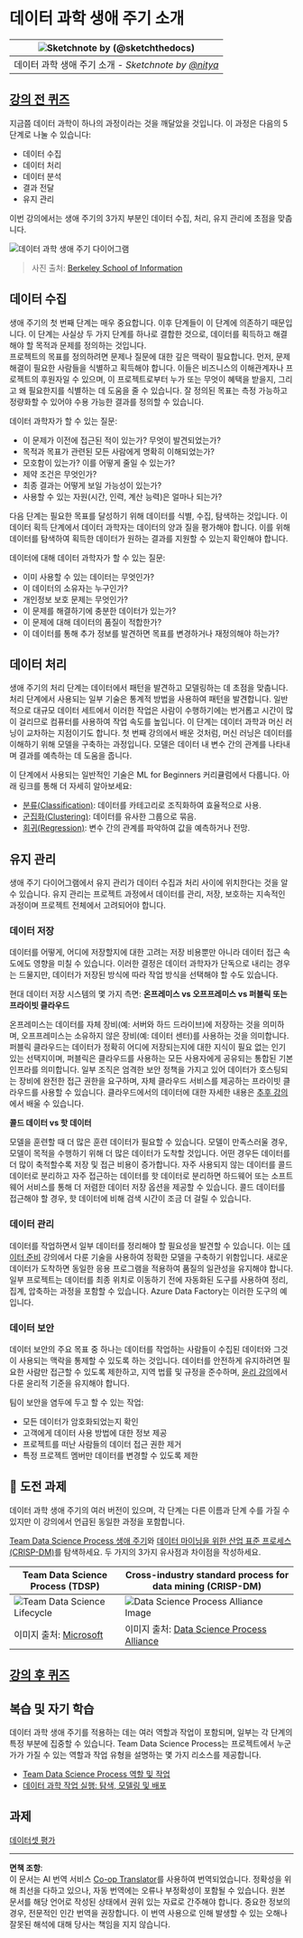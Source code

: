 <!--
CO_OP_TRANSLATOR_METADATA:
{
  "original_hash": "07e12a25d20b8f191e3cb651c27fdb2b",
  "translation_date": "2025-09-06T20:35:11+00:00",
  "source_file": "4-Data-Science-Lifecycle/14-Introduction/README.md",
  "language_code": "ko"
}
-->
# 데이터 과학 생애 주기 소개

|![ Sketchnote by [(@sketchthedocs)](https://sketchthedocs.dev) ](../../sketchnotes/14-DataScience-Lifecycle.png)|
|:---:|
| 데이터 과학 생애 주기 소개 - _Sketchnote by [@nitya](https://twitter.com/nitya)_ |

## [강의 전 퀴즈](https://ff-quizzes.netlify.app/en/ds/quiz/26)

지금쯤 데이터 과학이 하나의 과정이라는 것을 깨달았을 것입니다. 이 과정은 다음의 5단계로 나눌 수 있습니다:

- 데이터 수집
- 데이터 처리
- 데이터 분석
- 결과 전달
- 유지 관리

이번 강의에서는 생애 주기의 3가지 부분인 데이터 수집, 처리, 유지 관리에 초점을 맞춥니다.

![데이터 과학 생애 주기 다이어그램](../../../../translated_images/data-science-lifecycle.a1e362637503c4fb0cd5e859d7552edcdb4aa629a279727008baa121f2d33f32.ko.jpg)
> 사진 출처: [Berkeley School of Information](https://ischoolonline.berkeley.edu/data-science/what-is-data-science/)

## 데이터 수집

생애 주기의 첫 번째 단계는 매우 중요합니다. 이후 단계들이 이 단계에 의존하기 때문입니다. 이 단계는 사실상 두 가지 단계를 하나로 결합한 것으로, 데이터를 획득하고 해결해야 할 목적과 문제를 정의하는 것입니다.  
프로젝트의 목표를 정의하려면 문제나 질문에 대한 깊은 맥락이 필요합니다. 먼저, 문제 해결이 필요한 사람들을 식별하고 획득해야 합니다. 이들은 비즈니스의 이해관계자나 프로젝트의 후원자일 수 있으며, 이 프로젝트로부터 누가 또는 무엇이 혜택을 받을지, 그리고 왜 필요한지를 식별하는 데 도움을 줄 수 있습니다. 잘 정의된 목표는 측정 가능하고 정량화할 수 있어야 수용 가능한 결과를 정의할 수 있습니다.

데이터 과학자가 할 수 있는 질문:
- 이 문제가 이전에 접근된 적이 있는가? 무엇이 발견되었는가?
- 목적과 목표가 관련된 모든 사람에게 명확히 이해되었는가?
- 모호함이 있는가? 이를 어떻게 줄일 수 있는가?
- 제약 조건은 무엇인가?
- 최종 결과는 어떻게 보일 가능성이 있는가?
- 사용할 수 있는 자원(시간, 인력, 계산 능력)은 얼마나 되는가?

다음 단계는 필요한 목표를 달성하기 위해 데이터를 식별, 수집, 탐색하는 것입니다. 이 데이터 획득 단계에서 데이터 과학자는 데이터의 양과 질을 평가해야 합니다. 이를 위해 데이터를 탐색하여 획득한 데이터가 원하는 결과를 지원할 수 있는지 확인해야 합니다.

데이터에 대해 데이터 과학자가 할 수 있는 질문:
- 이미 사용할 수 있는 데이터는 무엇인가?
- 이 데이터의 소유자는 누구인가?
- 개인정보 보호 문제는 무엇인가?
- 이 문제를 해결하기에 충분한 데이터가 있는가?
- 이 문제에 대해 데이터의 품질이 적합한가?
- 이 데이터를 통해 추가 정보를 발견하면 목표를 변경하거나 재정의해야 하는가?

## 데이터 처리

생애 주기의 처리 단계는 데이터에서 패턴을 발견하고 모델링하는 데 초점을 맞춥니다. 처리 단계에서 사용되는 일부 기술은 통계적 방법을 사용하여 패턴을 발견합니다. 일반적으로 대규모 데이터 세트에서 이러한 작업은 사람이 수행하기에는 번거롭고 시간이 많이 걸리므로 컴퓨터를 사용하여 작업 속도를 높입니다. 이 단계는 데이터 과학과 머신 러닝이 교차하는 지점이기도 합니다. 첫 번째 강의에서 배운 것처럼, 머신 러닝은 데이터를 이해하기 위해 모델을 구축하는 과정입니다. 모델은 데이터 내 변수 간의 관계를 나타내며 결과를 예측하는 데 도움을 줍니다.

이 단계에서 사용되는 일반적인 기술은 ML for Beginners 커리큘럼에서 다룹니다. 아래 링크를 통해 더 자세히 알아보세요:

- [분류(Classification)](https://github.com/microsoft/ML-For-Beginners/tree/main/4-Classification): 데이터를 카테고리로 조직화하여 효율적으로 사용.
- [군집화(Clustering)](https://github.com/microsoft/ML-For-Beginners/tree/main/5-Clustering): 데이터를 유사한 그룹으로 묶음.
- [회귀(Regression)](https://github.com/microsoft/ML-For-Beginners/tree/main/2-Regression): 변수 간의 관계를 파악하여 값을 예측하거나 전망.

## 유지 관리

생애 주기 다이어그램에서 유지 관리가 데이터 수집과 처리 사이에 위치한다는 것을 알 수 있습니다. 유지 관리는 프로젝트 과정에서 데이터를 관리, 저장, 보호하는 지속적인 과정이며 프로젝트 전체에서 고려되어야 합니다.

### 데이터 저장
데이터를 어떻게, 어디에 저장할지에 대한 고려는 저장 비용뿐만 아니라 데이터 접근 속도에도 영향을 미칠 수 있습니다. 이러한 결정은 데이터 과학자가 단독으로 내리는 경우는 드물지만, 데이터가 저장된 방식에 따라 작업 방식을 선택해야 할 수도 있습니다.

현대 데이터 저장 시스템의 몇 가지 측면:
**온프레미스 vs 오프프레미스 vs 퍼블릭 또는 프라이빗 클라우드**

온프레미스는 데이터를 자체 장비(예: 서버와 하드 드라이브)에 저장하는 것을 의미하며, 오프프레미스는 소유하지 않은 장비(예: 데이터 센터)를 사용하는 것을 의미합니다. 퍼블릭 클라우드는 데이터가 정확히 어디에 저장되는지에 대한 지식이 필요 없는 인기 있는 선택지이며, 퍼블릭은 클라우드를 사용하는 모든 사용자에게 공유되는 통합된 기본 인프라를 의미합니다. 일부 조직은 엄격한 보안 정책을 가지고 있어 데이터가 호스팅되는 장비에 완전한 접근 권한을 요구하며, 자체 클라우드 서비스를 제공하는 프라이빗 클라우드를 사용할 수 있습니다. 클라우드에서의 데이터에 대한 자세한 내용은 [추후 강의](https://github.com/microsoft/Data-Science-For-Beginners/tree/main/5-Data-Science-In-Cloud)에서 배울 수 있습니다.

**콜드 데이터 vs 핫 데이터**

모델을 훈련할 때 더 많은 훈련 데이터가 필요할 수 있습니다. 모델이 만족스러울 경우, 모델이 목적을 수행하기 위해 더 많은 데이터가 도착할 것입니다. 어떤 경우든 데이터를 더 많이 축적할수록 저장 및 접근 비용이 증가합니다. 자주 사용되지 않는 데이터를 콜드 데이터로 분리하고 자주 접근하는 데이터를 핫 데이터로 분리하면 하드웨어 또는 소프트웨어 서비스를 통해 더 저렴한 데이터 저장 옵션을 제공할 수 있습니다. 콜드 데이터를 접근해야 할 경우, 핫 데이터에 비해 검색 시간이 조금 더 걸릴 수 있습니다.

### 데이터 관리
데이터를 작업하면서 일부 데이터를 정리해야 할 필요성을 발견할 수 있습니다. 이는 [데이터 준비](https://github.com/microsoft/Data-Science-For-Beginners/tree/main/2-Working-With-Data/08-data-preparation) 강의에서 다룬 기술을 사용하여 정확한 모델을 구축하기 위함입니다. 새로운 데이터가 도착하면 동일한 응용 프로그램을 적용하여 품질의 일관성을 유지해야 합니다. 일부 프로젝트는 데이터를 최종 위치로 이동하기 전에 자동화된 도구를 사용하여 정리, 집계, 압축하는 과정을 포함할 수 있습니다. Azure Data Factory는 이러한 도구의 예입니다.

### 데이터 보안
데이터 보안의 주요 목표 중 하나는 데이터를 작업하는 사람들이 수집된 데이터와 그것이 사용되는 맥락을 통제할 수 있도록 하는 것입니다. 데이터를 안전하게 유지하려면 필요한 사람만 접근할 수 있도록 제한하고, 지역 법률 및 규정을 준수하며, [윤리 강의](https://github.com/microsoft/Data-Science-For-Beginners/tree/main/1-Introduction/02-ethics)에서 다룬 윤리적 기준을 유지해야 합니다.

팀이 보안을 염두에 두고 할 수 있는 작업:
- 모든 데이터가 암호화되었는지 확인
- 고객에게 데이터 사용 방법에 대한 정보 제공
- 프로젝트를 떠난 사람들의 데이터 접근 권한 제거
- 특정 프로젝트 멤버만 데이터를 변경할 수 있도록 제한

## 🚀 도전 과제

데이터 과학 생애 주기의 여러 버전이 있으며, 각 단계는 다른 이름과 단계 수를 가질 수 있지만 이 강의에서 언급된 동일한 과정을 포함합니다.

[Team Data Science Process 생애 주기](https://docs.microsoft.com/en-us/azure/architecture/data-science-process/lifecycle)와 [데이터 마이닝을 위한 산업 표준 프로세스(CRISP-DM)](https://www.datascience-pm.com/crisp-dm-2/)를 탐색하세요. 두 가지의 3가지 유사점과 차이점을 작성하세요.

|Team Data Science Process (TDSP)|Cross-industry standard process for data mining (CRISP-DM)|
|--|--|
|![Team Data Science Lifecycle](../../../../translated_images/tdsp-lifecycle2.e19029d598e2e73d5ef8a4b98837d688ec6044fe332c905d4dbb69eb6d5c1d96.ko.png) | ![Data Science Process Alliance Image](../../../../translated_images/CRISP-DM.8bad2b4c66e62aa75278009e38e3e99902c73b0a6f63fd605a67c687a536698c.ko.png) |
| 이미지 출처: [Microsoft](https://docs.microsoft.comazure/architecture/data-science-process/lifecycle) | 이미지 출처: [Data Science Process Alliance](https://www.datascience-pm.com/crisp-dm-2/) |

## [강의 후 퀴즈](https://ff-quizzes.netlify.app/en/ds/quiz/27)

## 복습 및 자기 학습

데이터 과학 생애 주기를 적용하는 데는 여러 역할과 작업이 포함되며, 일부는 각 단계의 특정 부분에 집중할 수 있습니다. Team Data Science Process는 프로젝트에서 누군가가 가질 수 있는 역할과 작업 유형을 설명하는 몇 가지 리소스를 제공합니다.

* [Team Data Science Process 역할 및 작업](https://docs.microsoft.com/en-us/azure/architecture/data-science-process/roles-tasks)
* [데이터 과학 작업 실행: 탐색, 모델링 및 배포](https://docs.microsoft.com/en-us/azure/architecture/data-science-process/execute-data-science-tasks)

## 과제

[데이터셋 평가](assignment.md)

---

**면책 조항**:  
이 문서는 AI 번역 서비스 [Co-op Translator](https://github.com/Azure/co-op-translator)를 사용하여 번역되었습니다. 정확성을 위해 최선을 다하고 있으나, 자동 번역에는 오류나 부정확성이 포함될 수 있습니다. 원본 문서를 해당 언어로 작성된 상태에서 권위 있는 자료로 간주해야 합니다. 중요한 정보의 경우, 전문적인 인간 번역을 권장합니다. 이 번역 사용으로 인해 발생할 수 있는 오해나 잘못된 해석에 대해 당사는 책임을 지지 않습니다.  